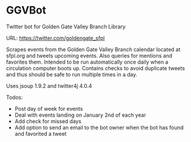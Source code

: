 # GGVBot

Twitter bot for Golden Gate Valley Branch Library

URL: https://twitter.com/goldengate_sfpl

Scrapes events from the Golden Gate Valley Branch calendar located at sfpl.org and tweets upcoming events. Also queries for mentions and favorites them. Intended to be run automatically once daily when a circulation computer boots up. Contains checks to avoid duplicate tweets and thus should be safe to run multiple times in a day.

Uses jsoup 1.9.2 and twitter4j 4.0.4

Todos:

- Post day of week for events
- Deal with events landing on January 2nd of each year
- Add check for missed days
- Add option to send an email to the bot owner when the bot has found and favorited a tweet
